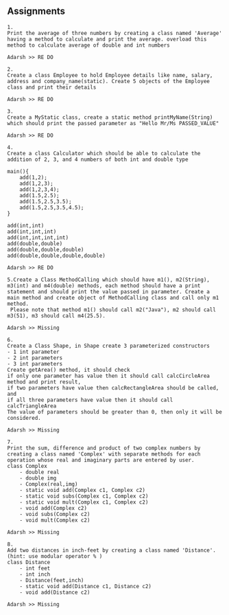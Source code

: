 
## Assignments
	1.
	Print the average of three numbers by creating a class named 'Average' having a method to calculate and print the average. overload this method to calculate average of double and int numbers 
	
	Adarsh >> RE DO
	
	2. 
	Create a class Employee to hold Employee details like name, salary, address and company_name(static). Create 5 objects of the Employee class and print their details 
	
	Adarsh >> RE DO
	
	3. 
	Create a MyStatic class, create a static method printMyName(String) which should print the passed parameter as "Hello Mr/Ms PASSED_VALUE"
	
	Adarsh >> RE DO
	
	4.
	Create a class Calculator which should be able to calculate the addition of 2, 3, and 4 numbers of both int and double type
	
	main(){
		add(1,2);
		add(1,2,3);
		add(1,2,3,4);
		add(1.5,2.5);
		add(1.5,2.5,3.5);
		add(1.5,2.5,3.5,4.5);
	}
	
	add(int,int)
	add(int,int,int)
	add(int,int,int,int)
	add(double,double)
	add(double,double,double)
	add(double,double,double,double)
	
	Adarsh >> RE DO
	
	5.Create a Class MethodCalling which should have m1(), m2(String), m3(int) and m4(double) methods, each method should have a print statement and should print the value passed in parameter. Create a main method and create object of MethodCalling class and call only m1 method. 
	 Please note that method m1() should call m2("Java"), m2 should call m3(51), m3 should call m4(25.5). 
	
	Adarsh >> Missing
	
	6. 
	Create a Class Shape, in Shape create 3 parameterized constructors
	- 1 int parameter
	- 2 int parameters
	- 3 int parameters
	Create getArea() method, it should check 
	if only one parameter has value then it should call calcCircleArea method and print result, 
	if two parameters have value then calcRectangleArea should be called, and 
	if all three parameters have value then it should call calcTriangleArea 
	The value of parameters should be greater than 0, then only it will be considered.
	
	Adarsh >> Missing
	
	7.
	Print the sum, difference and product of two complex numbers by creating a class named 'Complex' with separate methods for each operation whose real and imaginary parts are entered by user.
	class Complex
		- double real
		- double img
		- Complex(real,img)
		- static void add(Complex c1, Complex c2)
		- static void subs(Complex c1, Complex c2)
		- static void mult(Complex c1, Complex c2)
		- void add(Complex c2)
		- void subs(Complex c2)
		- void mult(Complex c2)
	
	Adarsh >> Missing
	
	8.
	Add two distances in inch-feet by creating a class named 'Distance'.(hint: use modular operator % )
	class Distance
		- int feet
		- int inch
		- Distance(feet,inch)
		- static void add(Distance c1, Distance c2)
		- void add(Distance c2)
	
	Adarsh >> Missing